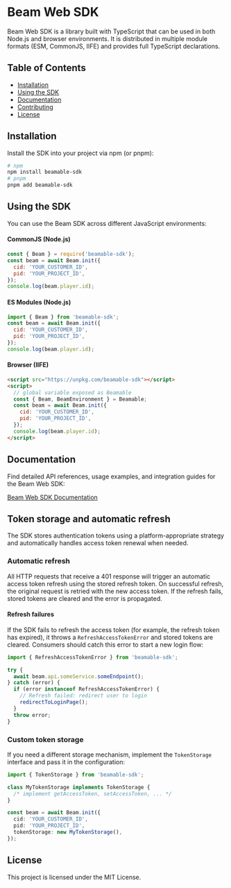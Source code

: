 # Beam Web SDK

Beam Web SDK is a library built with TypeScript that can be used in both Node.js and browser environments.
It is distributed in multiple module formats (ESM, CommonJS, IIFE) and provides full TypeScript declarations.

## Table of Contents

- [Installation](#installation)
- [Using the SDK](#using-the-sdk)
- [Documentation](#documentation)
- [Contributing](CONTRIBUTION.md)
- [License](#license)

## Installation

Install the SDK into your project via npm (or pnpm):

```bash
# npm
npm install beamable-sdk
# pnpm
pnpm add beamable-sdk
```

## Using the SDK

You can use the Beam SDK across different JavaScript environments:

#### CommonJS (Node.js)

```js
const { Beam } = require('beamable-sdk');
const beam = await Beam.init({
  cid: 'YOUR_CUSTOMER_ID',
  pid: 'YOUR_PROJECT_ID',
});
console.log(beam.player.id);
```

#### ES Modules (Node.js)

```js
import { Beam } from 'beamable-sdk';
const beam = await Beam.init({
  cid: 'YOUR_CUSTOMER_ID',
  pid: 'YOUR_PROJECT_ID',
});
console.log(beam.player.id);
```

#### Browser (IIFE)

```html
<script src="https://unpkg.com/beamable-sdk"></script>
<script>
  // global variable exposed as Beamable
  const { Beam, BeamEnvironment } = Beamable;
  const beam = await Beam.init({
    cid: 'YOUR_CUSTOMER_ID',
    pid: 'YOUR_PROJECT_ID',
  });
  console.log(beam.player.id);
</script>
```

## Documentation

Find detailed API references, usage examples, and integration guides for the Beam Web SDK:

[Beam Web SDK Documentation](https://docs.beamable.com/docs/beamable-overview)

## Token storage and automatic refresh

The SDK stores authentication tokens using a platform-appropriate strategy and automatically handles access token renewal when needed.

### Automatic refresh

All HTTP requests that receive a 401 response will trigger an automatic access token refresh using the stored refresh token.
On successful refresh, the original request is retried with the new access token. If the refresh fails, stored tokens are cleared and the error is propagated.

#### Refresh failures

If the SDK fails to refresh the access token (for example, the refresh token has expired), it throws a `RefreshAccessTokenError` and stored tokens are cleared. Consumers should catch this error to start a new login flow:

```ts
import { RefreshAccessTokenError } from 'beamable-sdk';

try {
  await beam.api.someService.someEndpoint();
} catch (error) {
  if (error instanceof RefreshAccessTokenError) {
    // Refresh failed: redirect user to login
    redirectToLoginPage();
  }
  throw error;
}
```

### Custom token storage

If you need a different storage mechanism, implement the `TokenStorage` interface and pass it in the configuration:

```ts
import { TokenStorage } from 'beamable-sdk';

class MyTokenStorage implements TokenStorage {
  /* implement getAccessToken, setAccessToken, ... */
}

const beam = await Beam.init({
  cid: 'YOUR_CUSTOMER_ID',
  pid: 'YOUR_PROJECT_ID',
  tokenStorage: new MyTokenStorage(),
});
```

## License

This project is licensed under the MIT License.
